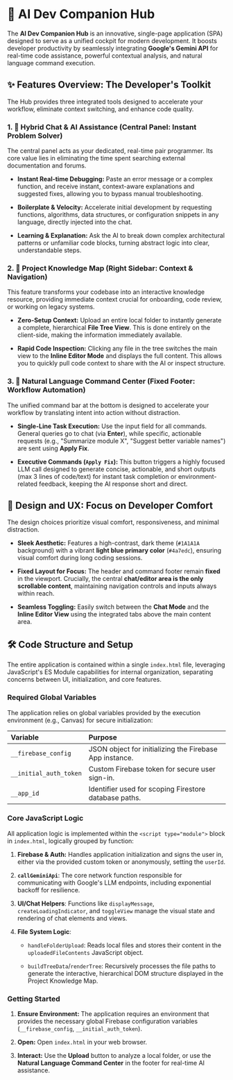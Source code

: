 # 🤖 AI Dev Companion Hub

The **AI Dev Companion Hub** is an innovative, single-page application (SPA) designed to serve as a unified cockpit for modern development. It boosts developer productivity by seamlessly integrating **Google's Gemini API** for real-time code assistance, powerful contextual analysis, and natural language command execution.

## ✨ Features Overview: The Developer's Toolkit

The Hub provides three integrated tools designed to accelerate your workflow, eliminate context switching, and enhance code quality.

### 1. 💬 Hybrid Chat & AI Assistance (Central Panel: Instant Problem Solver)

The central panel acts as your dedicated, real-time pair programmer. Its core value lies in eliminating the time spent searching external documentation and forums.

* **Instant Real-time Debugging:** Paste an error message or a complex function, and receive instant, context-aware explanations and suggested fixes, allowing you to bypass manual troubleshooting.

* **Boilerplate & Velocity:** Accelerate initial development by requesting functions, algorithms, data structures, or configuration snippets in any language, directly injected into the chat.

* **Learning & Explanation:** Ask the AI to break down complex architectural patterns or unfamiliar code blocks, turning abstract logic into clear, understandable steps.

### 2. 📁 Project Knowledge Map (Right Sidebar: Context & Navigation)

This feature transforms your codebase into an interactive knowledge resource, providing immediate context crucial for onboarding, code review, or working on legacy systems.

* **Zero-Setup Context:** Upload an entire local folder to instantly generate a complete, hierarchical **File Tree View**. This is done entirely on the client-side, making the information immediately available.

* **Rapid Code Inspection:** Clicking any file in the tree switches the main view to the **Inline Editor Mode** and displays the full content. This allows you to quickly pull code context to share with the AI or inspect structure.

### 3. 🧠 Natural Language Command Center (Fixed Footer: Workflow Automation)

The unified command bar at the bottom is designed to accelerate your workflow by translating intent into action without distraction.

* **Single-Line Task Execution:** Use the input field for all commands. General queries go to chat (via **Enter**), while specific, actionable requests (e.g., "Summarize module X", "Suggest better variable names") are sent using **Apply Fix**.

* **Executive Commands (`Apply Fix`):** This button triggers a highly focused LLM call designed to generate concise, actionable, and short outputs (max 3 lines of code/text) for instant task completion or environment-related feedback, keeping the AI response short and direct.

## 🎨 Design and UX: Focus on Developer Comfort

The design choices prioritize visual comfort, responsiveness, and minimal distraction.

* **Sleek Aesthetic:** Features a high-contrast, dark theme (`#1A1A1A` background) with a vibrant **light blue primary color** (`#4a7edc`), ensuring visual comfort during long coding sessions.

* **Fixed Layout for Focus:** The header and command footer remain **fixed** in the viewport. Crucially, the central **chat/editor area is the only scrollable content**, maintaining navigation controls and inputs always within reach.

* **Seamless Toggling:** Easily switch between the **Chat Mode** and the **Inline Editor View** using the integrated tabs above the main content area.

## 🛠️ Code Structure and Setup

The entire application is contained within a single `index.html` file, leveraging JavaScript's ES Module capabilities for internal organization, separating concerns between UI, initialization, and core features.

### Required Global Variables

The application relies on global variables provided by the execution environment (e.g., Canvas) for secure initialization:

| Variable | Purpose |
| :--- | :--- |
| `__firebase_config` | JSON object for initializing the Firebase App instance. |
| `__initial_auth_token` | Custom Firebase token for secure user sign-in. |
| `__app_id` | Identifier used for scoping Firestore database paths. |

### Core JavaScript Logic

All application logic is implemented within the `<script type="module">` block in `index.html`, logically grouped by function:

1.  **Firebase & Auth:** Handles application initialization and signs the user in, either via the provided custom token or anonymously, setting the `userId`.

2.  **`callGeminiApi`**: The core network function responsible for communicating with Google's LLM endpoints, including exponential backoff for resilience.

3.  **UI/Chat Helpers**: Functions like `displayMessage`, `createLoadingIndicator`, and `toggleView` manage the visual state and rendering of chat elements and views.

4.  **File System Logic**:

    * `handleFolderUpload`: Reads local files and stores their content in the `uploadedFileContents` JavaScript object.

    * `buildTreeData`/`renderTree`: Recursively processes the file paths to generate the interactive, hierarchical DOM structure displayed in the Project Knowledge Map.

### Getting Started

1.  **Ensure Environment:** The application requires an environment that provides the necessary global Firebase configuration variables (`__firebase_config`, `__initial_auth_token`).

2.  **Open:** Open `index.html` in your web browser.

3.  **Interact:** Use the **Upload** button to analyze a local folder, or use the **Natural Language Command Center** in the footer for real-time AI assistance.
